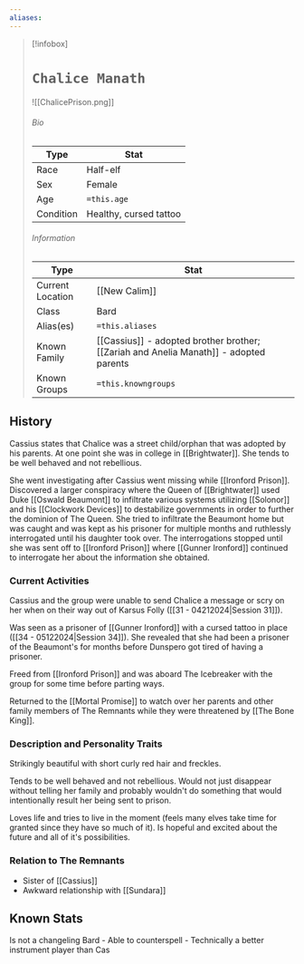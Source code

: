 ```yaml
---
aliases:
---
```




> [!infobox]
> # `Chalice Manath` 
> ![[ChalicePrison.png]]
> ###### Bio
> Type |  Stat |
> ---|---|
> Race | Half-elf | 
> Sex | Female | 
> Age | `=this.age` |
> Condition | Healthy, cursed tattoo |
> ######  Information
> Type |  Stat |
> ---|---|
> Current Location | [[New Calim]] |
> Class | Bard |
> Alias(es) | `=this.aliases` |
> Known Family | [[Cassius]] - adopted brother brother; [[Zariah and Anelia Manath]] - adopted parents  |
> Known Groups | `=this.knowngroups` |
 

## History
Cassius states that Chalice was a street child/orphan that was adopted by his parents. At one point she was in college in [[Brightwater]]. She tends to be well behaved and not rebellious.

She went investigating after Cassius went missing while [[Ironford Prison]]. Discovered a larger conspiracy where the Queen of [[Brightwater]] used Duke [[Oswald Beaumont]] to infiltrate various systems utilizing [[Solonor]] and his [[Clockwork Devices]] to destabilize governments in order to further the dominion of The Queen. She tried to infiltrate the Beaumont home but was caught and was kept as his prisoner for multiple months and ruthlessly interrogated until his daughter took over. The interrogations stopped until she was sent off to [[Ironford Prison]] where [[Gunner Ironford]] continued to interrogate her about the information she obtained. 

### Current Activities
Cassius and the group were unable to send Chalice a message or scry on her when on their way out of Karsus Folly ([[31 - 04212024|Session 31]]).

Was seen as a prisoner of [[Gunner Ironford]] with a cursed tattoo in place ([[34 - 05122024|Session 34]]). She revealed that she had been a prisoner of the Beaumont's for months before Dunspero got tired of having a prisoner.

Freed from [[Ironford Prison]] and was aboard The Icebreaker with the group for some time before parting ways.

Returned to the [[Mortal Promise]] to watch over her parents and other family members of The Remnants while they were threatened by [[The Bone King]].

### Description and Personality Traits
Strikingly beautiful with short curly red hair and freckles.

Tends to be well behaved and not rebellious. Would not just disappear without telling her family and probably wouldn't do something that would intentionally result her being sent to prison.

Loves life and tries to live in the moment (feels many elves take time for granted since they have so much of it). Is hopeful and excited about the future and all of it's possibilities. 

### Relation to The Remnants 
- Sister of [[Cassius]] 
- Awkward relationship with [[Sundara]] 

## Known Stats
Is not a changeling
Bard
	- Able to counterspell
	- Technically a better instrument player than Cas